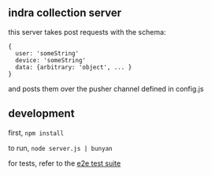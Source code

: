 ## indra collection server

this server takes post requests with the schema:
```
{
  user: 'someString'
  device: 'someString'
  data: {arbitrary: 'object', ... }
}
```

and posts them over the pusher channel defined in config.js

## development

first, `npm install`

to run, `node server.js | bunyan`

for tests, refer to the [e2e test suite](http://github.com/testing-suite)